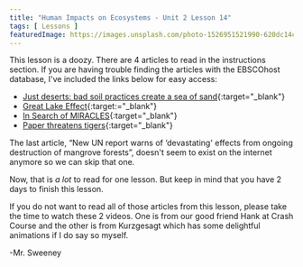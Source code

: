 ```yaml
---
title: "Human Impacts on Ecosystems - Unit 2 Lesson 14"
tags: [ Lessons ]
featuredImage: https://images.unsplash.com/photo-1526951521990-620dc14c214b?ixlib=rb-1.2.1&ixid=eyJhcHBfaWQiOjEyMDd9&auto=format&fit=crop&w=667&q=80
---
```


This lesson is a doozy. There are 4 articles to read in the instructions section. If you are having trouble finding the articles with the EBSCOhost database, I've included the links below for easy access:

* [Just deserts: bad soil practices create a sea of sand](http://search.ebscohost.com/login.aspx?direct=true&db=mih&AN=106350423&site=ehost-live){:target="_blank"}
* [Great Lake Effect](http://search.ebscohost.com/login.aspx?direct=true&db=mih&AN=1971457&site=ehost-live){:target:="_blank"}
* [In Search of MIRACLES](http://search.ebscohost.com/login.aspx?direct=true&db=mih&AN=72129799&site=ehost-live){:target="_blank"}
* [Paper threatens tigers](http://search.ebscohost.com/login.aspx?direct=true&db=nfh&AN=16PU578036637&site=ehost-live){:target="_blank"}

The last article, “New UN report warns of ‘devastating' effects from ongoing destruction of mangrove forests”, doesn't seem to exist on the internet anymore so we can skip that one.

Now, that is *a lot* to read for one lesson. But keep in mind that you have 2 days to finish this lesson.

If you do not want to read all of those articles from this lesson, please take the time to watch these 2 videos. One is from our good friend Hank at Crash Course and the other is from Kurzgesagt which has some delightful animations if I do say so myself.


-Mr. Sweeney